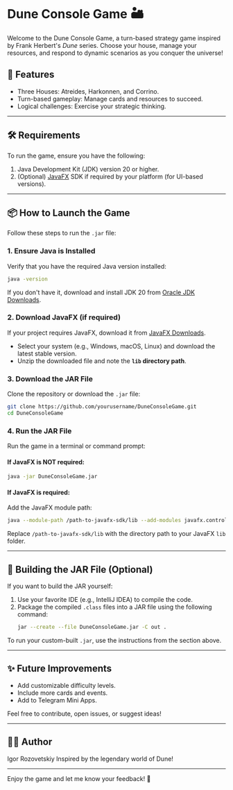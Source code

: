 # Dune Console Game 🏜️

Welcome to the Dune Console Game, a turn-based strategy game inspired by Frank Herbert's *Dune* series. Choose your house, manage your resources, and respond to dynamic scenarios as you conquer the universe!

## 🚀 Features
- Three Houses: Atreides, Harkonnen, and Corrino.
- Turn-based gameplay: Manage cards and resources to succeed.
- Logical challenges: Exercise your strategic thinking.

---

## 🛠️ Requirements
To run the game, ensure you have the following:
1. Java Development Kit (JDK) version 20 or higher.
2. (Optional) [JavaFX](https://openjfx.io/) SDK if required by your platform (for UI-based versions).

---

## 📦 How to Launch the Game
Follow these steps to run the `.jar` file:

### 1. Ensure Java is Installed
Verify that you have the required Java version installed:
```sh
java -version
```
If you don't have it, download and install JDK 20 from [Oracle JDK Downloads](https://www.oracle.com/java/technologies/javase/jdk20-archive-downloads.html).

### 2. **Download JavaFX** (if required)
If your project requires JavaFX, download it from [JavaFX Downloads](https://openjfx.io/).  
- Select your system (e.g., Windows, macOS, Linux) and download the latest stable version.
- Unzip the downloaded file and note the **`lib` directory path**.

### 3. **Download the JAR File**
Clone the repository or download the `.jar` file:
```sh
git clone https://github.com/yourusername/DuneConsoleGame.git
cd DuneConsoleGame
```

### 4. **Run the JAR File**
Run the game in a terminal or command prompt:

#### If JavaFX is NOT required:
```sh
java -jar DuneConsoleGame.jar
```

#### If JavaFX is required:
Add the JavaFX module path:
```sh
java --module-path /path-to-javafx-sdk/lib --add-modules javafx.controls,javafx.fxml -jar DuneConsoleGame.jar
```

Replace `/path-to-javafx-sdk/lib` with the directory path to your JavaFX `lib` folder.

---

## 🎯 Building the JAR File (Optional)
If you want to build the JAR yourself:
1. Use your favorite IDE (e.g., IntelliJ IDEA) to compile the code.
2. Package the compiled `.class` files into a JAR file using the following command:
   ```sh
   jar --create --file DuneConsoleGame.jar -C out .
   ```

To run your custom-built `.jar`, use the instructions from the section above.

---

## ✨ Future Improvements
- Add customizable difficulty levels.
- Include more cards and events.
- Add to Telegram Mini Apps.

Feel free to contribute, open issues, or suggest ideas!

---

## 👨‍💻 Author
Igor Rozovetskiy 
Inspired by the legendary world of Dune!

---

Enjoy the game and let me know your feedback! 🌟
